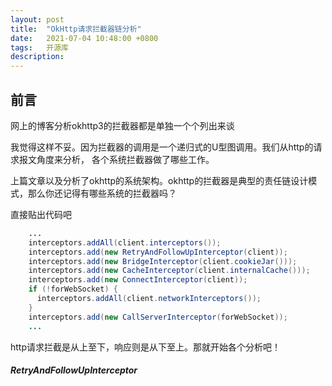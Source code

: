 ```yaml
---
layout: post
title:  "OkHttp请求拦截器链分析"
date:   2021-07-04 10:48:00 +0800
tags:   开源库
description:
---
```


前言
-------------
网上的博客分析okhttp3的拦截器都是单独一个个列出来谈

我觉得这样不妥。因为拦截器的调用是一个递归式的U型图调用。我们从http的请求报文角度来分析，
各个系统拦截器做了哪些工作。

上篇文章以及分析了okhttp的系统架构。okhttp的拦截器是典型的责任链设计模式，那么你还记得有哪些系统的拦截器吗？

直接贴出代码吧

```java
    ...
    interceptors.addAll(client.interceptors());
    interceptors.add(new RetryAndFollowUpInterceptor(client));
    interceptors.add(new BridgeInterceptor(client.cookieJar()));
    interceptors.add(new CacheInterceptor(client.internalCache()));
    interceptors.add(new ConnectInterceptor(client));
    if (!forWebSocket) {
      interceptors.addAll(client.networkInterceptors());
    }
    interceptors.add(new CallServerInterceptor(forWebSocket));
    ...
```

http请求拦截是从上至下，响应则是从下至上。那就开始各个分析吧！

##### RetryAndFollowUpInterceptor

